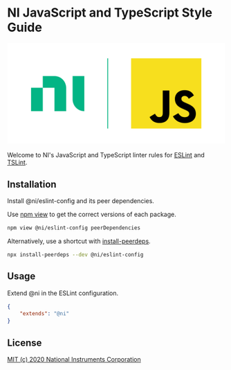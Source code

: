# NI JavaScript and TypeScript Style Guide

![Logo](resources/logo.svg)

Welcome to NI's JavaScript and TypeScript linter rules for [ESLint](https://eslint.org/docs/user-guide/getting-started) and [TSLint](https://palantir.github.io/tslint/).

## Installation

Install @ni/eslint-config and its peer dependencies.

Use [npm view](https://docs.npmjs.com/cli/view.html) to get the correct versions of each package.

```bash
npm view @ni/eslint-config peerDependencies
```

Alternatively, use a shortcut with [install-peerdeps](https://www.npmjs.com/package/install-peerdeps).

```bash
npx install-peerdeps --dev @ni/eslint-config
```

## Usage

Extend @ni in the ESLint configuration.

```json
{
    "extends": "@ni"
}
```

## License

[MIT (c) 2020 National Instruments Corporation](./LICENSE)